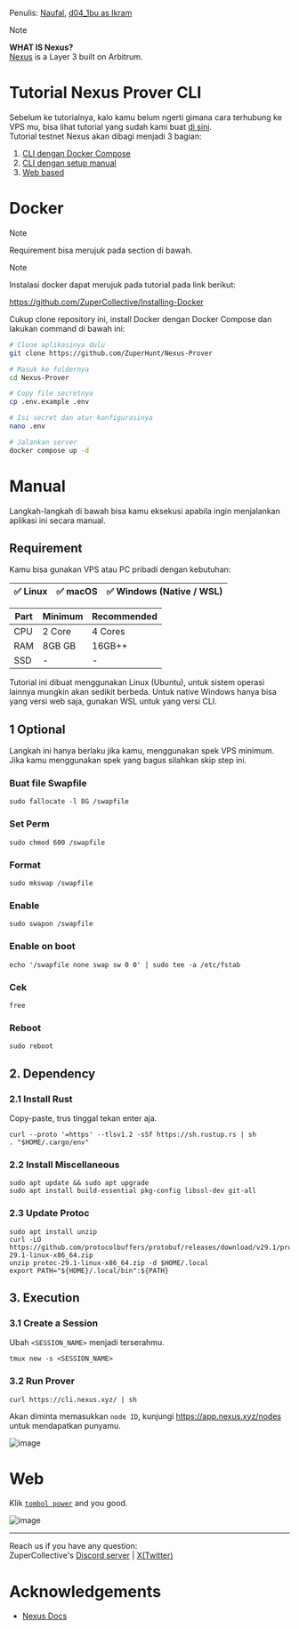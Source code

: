 Penulis: [Naufal](https://x.com/0xfal), [d04_1bu as Ikram](https://x.com/d04_1bu)

> [!NOTE]
> **WHAT IS Nexus?**\
> [Nexus](https://nexus.xyz) is a Layer 3 built on Arbitrum.

# Tutorial Nexus Prover CLI

Sebelum ke tutorialnya, kalo kamu belum ngerti gimana cara terhubung ke VPS mu, bisa lihat tutorial yang sudah kami buat [di sini](https://github.com/ZuperHunt/Connect-to-VPS).\
Tutorial testnet Nexus akan dibagi menjadi 3 bagian:
1. [CLI dengan Docker Compose](#Docker)
2. [CLI dengan setup manual](#Manual)
3. [Web based](#Web)

# Docker
> [!NOTE]
> Requirement bisa merujuk pada section di bawah.

> [!NOTE]
> Instalasi docker dapat merujuk pada tutorial pada link berikut:
> 
> https://github.com/ZuperCollective/Installing-Docker

Cukup clone repository ini, install Docker dengan Docker Compose dan lakukan command di bawah ini:
```bash
# Clone aplikasinya dulu
git clone https://github.com/ZuperHunt/Nexus-Prover

# Masuk ke foldernya
cd Nexus-Prover

# Copy file secretnya
cp .env.example .env

# Isi secret dan atur konfigurasinya
nano .env

# Jalankan server
docker compose up -d
```

# Manual
Langkah-langkah di bawah bisa kamu eksekusi apabila ingin menjalankan aplikasi ini secara manual.

## Requirement

Kamu bisa gunakan VPS atau PC pribadi dengan kebutuhan:

| ✅ Linux | ✅ macOS | ✅ Windows (Native / WSL) |
| ------------- | ------------- | ------------- |

| Part | Minimum | Recommended |
| ------------- | ------------- | ------------- |
| CPU | 2 Core | 4 Cores |
| RAM | 8GB GB | 16GB++ |
| SSD | - | - |

Tutorial ini dibuat menggunakan Linux (Ubuntu), untuk sistem operasi lainnya mungkin akan sedikit berbeda. Untuk native Windows hanya bisa yang versi web saja, gunakan WSL untuk yang versi CLI.

## 1 Optional

Langkah ini hanya berlaku jika kamu, menggunakan spek VPS minimum. Jika kamu menggunakan spek yang bagus silahkan skip step ini.

### Buat file Swapfile
```
sudo fallocate -l 8G /swapfile
```

### Set Perm
```
sudo chmod 600 /swapfile
```

### Format
```
sudo mkswap /swapfile
```

### Enable
```sudo swapon /swapfile```

### Enable on boot
```echo '/swapfile none swap sw 0 0' | sudo tee -a /etc/fstab```

### Cek
```free```

### Reboot
```sudo reboot```

## 2. Dependency

### 2.1 Install Rust

Copy-paste, trus tinggal tekan enter aja.

```
curl --proto '=https' --tlsv1.2 -sSf https://sh.rustup.rs | sh
. "$HOME/.cargo/env"
```

### 2.2 Install Miscellaneous

```
sudo apt update && sudo apt upgrade
sudo apt install build-essential pkg-config libssl-dev git-all
```

### 2.3 Update Protoc

```
sudo apt install unzip
curl -LO https://github.com/protocolbuffers/protobuf/releases/download/v29.1/protoc-29.1-linux-x86_64.zip
unzip protoc-29.1-linux-x86_64.zip -d $HOME/.local
export PATH="${HOME}/.local/bin":${PATH}
```

## 3. Execution

### 3.1 Create a Session

Ubah `<SESSION_NAME>` menjadi terserahmu.

```
tmux new -s <SESSION_NAME>
```

### 3.2 Run Prover

```
curl https://cli.nexus.xyz/ | sh
```

Akan diminta memasukkan `node ID`, kunjungi https://app.nexus.xyz/nodes untuk mendapatkan punyamu.

![image](https://github.com/user-attachments/assets/8236246c-3adc-4528-a8b0-638bde8a8615)

# Web

Klik [`tombol power`](https://app.nexus.xyz/) and you good.

![image](https://github.com/user-attachments/assets/289fa802-deeb-4972-b05a-d8aa7e55b332)

---

Reach us if you have any question:\
ZuperCollective's [Discord server](https://discord.gg/ZuperCollective) | [X(Twitter)](https://twitter.com/ZuperCollective)

# Acknowledgements

* [Nexus Docs](https://docs.nexus.xyz/home)
